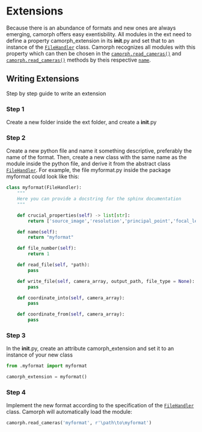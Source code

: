 # Extensions

Because there is an abundance of formats and new ones are always emerging, camorph offers easy exentisbility.
All modules in the ext need to define a property camorph_extension in its __init__.py and set that to an instance
of the [`FileHandler`](../lib/model.md#model.FileHandler.FileHandler) class. Camorph recognizes all modules with this property
which can then be chosen in the [`camorph.read_cameras()`](camorph.md#camorph.read_cameras) and [`camorph.read_cameras()`](camorph.md#camorph.read_cameras) methods by theis respective [`name`](../lib/model.md#model.FileHandler.FileHandler.name).

## Writing Extensions

Step by step guide to write an extension

### Step 1

Create a new folder inside the ext folder, and create a __init__.py

### Step 2

Create a new python file and name it something descriptive, preferably the name of the format.
Then, create a new class with the same name as the module inside the python file, and derive it from
the abstract class [`FileHandler`](../lib/model.md#model.FileHandler.FileHandler). For example, the file myformat.py inside the package
myformat could look like this:

```python
class myformat(FileHandler):
    """
    Here you can provide a docstring for the sphinx documentation
    """

    def crucial_properties(self) -> list[str]:
        return ['source_image','resolution','principal_point','focal_length_px']

    def name(self):
        return "myformat"

    def file_number(self):
        return 1

    def read_file(self, *path):
        pass

    def write_file(self, camera_array, output_path, file_type = None):
        pass

    def coordinate_into(self, camera_array):
        pass

    def coordinate_from(self, camera_array):
        pass
```

### Step 3

In the __init__.py, create an attribute camorph_extension and set it to an instance of your new class

```python
from .myformat import myformat

camorph_extension = myformat()
```

### Step 4

Implement the new format according to the specification of the [`FileHandler`](../lib/model.md#model.FileHandler.FileHandler) class.
Camorph will automatically load the module:

```python
camorph.read_cameras('myformat', r'\path\to\myformat')
```
